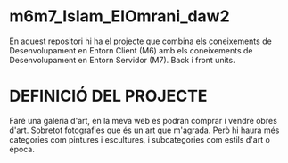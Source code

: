 # m6m7_Islam_ElOmrani_daw2

En aquest repositori hi ha el projecte que combina els coneixements de Desenvolupament en Entorn Client (M6) amb els coneixements
de Desenvolupament en Entorn Servidor (M7). Back i front units.

# DEFINICIÓ DEL PROJECTE
Faré una galeria d'art, en la meva web es podran comprar i vendre obres d'art. Sobretot fotografies que és un art que m'agrada.
Però hi haurà més categories com pintures i escultures, i subcategories com estils d'art o época.
